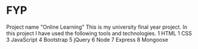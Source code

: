 # FYP
Project name "Online Learning"
This is my university final year project.
In this project I have used the following tools and technologies.
1 HTML
1 CSS
3 JavaScript
4 Bootstrap 
5 jQuery
6 Node 
7 Express
8 Mongoose 
